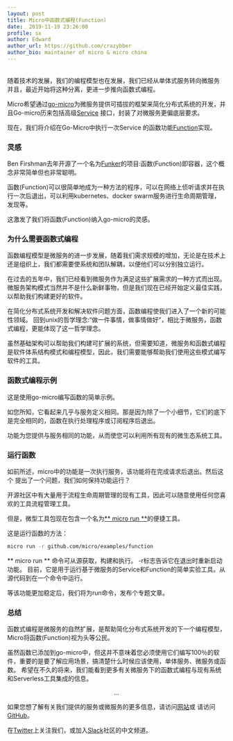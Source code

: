 ```yaml
---
layout: post
title: Micro中函数式编程(Function)
date:  2019-11-19 23:26:00
profile: sx
author: Edward
author_url: https://github.com/crazybber
author_bio: maintainer of micro & micro china
---
```

<br>
随着技术的发展，我们的编程模型也在发展，我们已经从单体式服务转向微服务
并且，最近开始将这种分离，更进一步推向函数式编程。

Micro希望通过[go-micro](https://github.com/micro/go-micro)为微服务提供可插拔的框架来简化分布式系统的开发，并且Go-micro历来包括高级[Service](https://godoc.org/github.com/micro/go-micro#Service)
接口，封装了对微服务更偏底层要求。

现在，我们将介绍在Go-Micro中执行一次Service 的函数功能[Function](https://godoc.org/github.com/micro/go-micro#Function)实现。

<script src="https://gist.github.com/asim/bfbaf036c90761879dbf6e939e5172e4.js"></script>

### 灵感

Ben Firshman去年开源了一个名为[Funker](https://github.com/bfirsh/funker)的项目:函数(Function)即容器，这个概念非常简单但也非常聪明。

函数(Function)可以很简单地成为一种方法的程序，可以在网络上侦听请求并在执行一次后退出，可以利用kubernetes、docker swarm服务进行生命周期管理，发现等。

这激发了我们将函数(Function)纳入go-micro的灵感。

### 为什么需要函数式编程

函数编程模型是微服务的进一步发展，随着我们需求规模的增加，无论是在技术上还是组织上，我们都需要使系统和团队解耦，以便他们可以分别独立运行。

在过去的五年中，我们已经看到微服务作为满足这些扩展需求的一种方式而出现。微服务架构模式当然并不是什么新鲜事物，但是我们现在已经开始定义最佳实践，以帮助我们构建更好的软件。

在简化分布式系统开发和解决软件问题方面，函数编程使我们进入了一个新的可能性领域。
回到unix的哲学理念:“做一件事情，做事情做好”，相比于微服务，函数式编程，更能体现了这一哲学理念。

虽然基础架构可以帮助我们构建可扩展的系统，但需要知道，微服务和函数式编程是软件体系结构模式和编程模型，因此，我们需要能够帮助我们使用这些模式编写软件的工具。

### 函数式编程示例

这是使用go-micro编写函数的简单示例。

如您所知，它看起来几乎与服务定义相同。那是因为除了一个小细节，它们的底下是完全相同的，函数在执行处理程序或订阅程序后退出。

功能为您提供与服务相同的功能，从而使您可以利用所有现有的微生态系统工具。

<script src="https://gist.github.com/asim/7d70cf1160ad1279597f12985fe3fbd5.js"></script>

### 运行函数

如前所述，micro中的功能是一次执行服务，该功能将在完成请求后退出。然后这个
提出了一个问题，我们如何保持功能运行？

开源社区中有大量用于流程生命周期管理的现有工具，因此可以随意使用任何您喜欢的工具流程管理工具。

但是，微型工具包现在包含一个名为[** micro run **](https://micro.mu/docs/run.html)的便捷工具。

这是运行函数的方法：

```bash
micro run -r github.com/micro/examples/function
```

** micro run ** 命令可从源获取，构建和执行。 -r标志告诉它在退出时重新启动功能。
目前，它是用于运行基于微服务的Service和Function的简单实验工具。从源代码到在一个命令中运行。

等该功能更加稳定后，我们将为run命令，发布个专题文章。

### 总结

函数式编程是微服务的自然扩展，是帮助简化分布式系统开发的下一个编程模型，Micro将函数(Function)视为头等公民。

虽然函数已添加到go-micro中，但这并不意味着您必须使用它们编写100％的软件，重要的是要了解应用场景，搞清楚什么时候应该使用，单体服务、微服务或函数。
希望在不久的将来，我们能看到更多有关微服务下的函数式编程与现有系统和Serverless工具集成的信息。

<center> <p> ... </p> </center>

如果您想了解有关我们提供的服务或微服务的更多信息，请访问[网站](https://micro.mu/blog/cn)或
请访问[GitHub](https://github.com/micro/micro-in-cn)。

在[Twitter](https://twitter.com/microhq)上关注我们，或加入[Slack](http://slack.micro.mu)社区的中文频道。
